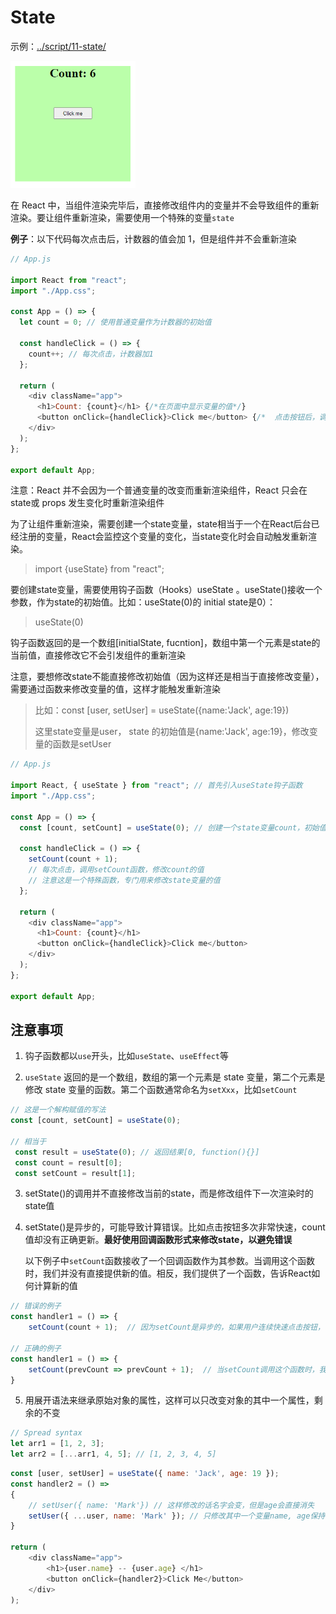 # State

示例：[../script/11-state/](../script/11-state/)

<img src="./image/11-counter.png" width="200">

在 React 中，当组件渲染完毕后，直接修改组件内的变量并不会导致组件的重新渲染。要让组件重新渲染，需要使用一个特殊的变量`state`

**例子**：以下代码每次点击后，计数器的值会加 1，但是组件并不会重新渲染

```js
// App.js

import React from "react";
import "./App.css";

const App = () => {
  let count = 0; // 使用普通变量作为计数器的初始值

  const handleClick = () => {
    count++; // 每次点击，计数器加1
  };

  return (
    <div className="app">
      <h1>Count: {count}</h1> {/*在页面中显示变量的值*/}
      <button onClick={handleClick}>Click me</button> {/*  点击按钮后，调用handleClick函数  */}
    </div>
  );
};

export default App;
```

注意：React 并不会因为一个普通变量的改变而重新渲染组件，React 只会在state或 props 发生变化时重新渲染组件

为了让组件重新渲染，需要创建一个state变量，state相当于一个在React后台已经注册的变量，React会监控这个变量的变化，当state变化时会自动触发重新渲染。
> import {useState} from "react";

要创建state变量，需要使用钩子函数（Hooks）useState 。useState()接收一个参数，作为state的初始值。比如：useState(0)的 initial state是0）：
> useState(0)

钩子函数返回的是一个数组[initialState, fucntion]，数组中第一个元素是state的当前值，直接修改它不会引发组件的重新渲染

注意，要想修改state不能直接修改初始值（因为这样还是相当于直接修改变量），需要通过函数来修改变量的值，这样才能触发重新渲染
> 比如：const [user, setUser] = useState({name:'Jack', age:19})
> 
> 这里state变量是user， state 的初始值是{name:'Jack', age:19}，修改变量的函数是setUser

```js
// App.js

import React, { useState } from "react"; // 首先引入useState钩子函数
import "./App.css";

const App = () => {
  const [count, setCount] = useState(0); // 创建一个state变量count，初始值为0，以及一个修改count的函数setCount

  const handleClick = () => {
    setCount(count + 1);
    // 每次点击，调用setCount函数，修改count的值
    // 注意这是一个特殊函数，专门用来修改state变量的值
  };

  return (
    <div className="app">
      <h1>Count: {count}</h1>
      <button onClick={handleClick}>Click me</button>
    </div>
  );
};

export default App;
```

## 注意事项

1. 钩子函数都以`use`开头，比如`useState`、`useEffect`等 

2. `useState` 返回的是一个数组，数组的第一个元素是 state 变量，第二个元素是修改 state 变量的函数。第二个函数通常命名为`setXxx`，比如`setCount`

```js
// 这是一个解构赋值的写法
const [count, setCount] = useState(0);

// 相当于
 const result = useState(0); // 返回结果[0, function(){}]
 const count = result[0];
 const setCount = result[1];
```

3. setState()的调用并不直接修改当前的state，而是修改组件下一次渲染时的state值
4. setState()是异步的，可能导致计算错误。比如点击按钮多次非常快速，count值却没有正确更新。**最好使用回调函数形式来修改state，以避免错误**
  
    以下例子中`setCount`函数接收了一个回调函数作为其参数。当调用这个函数时，我们并没有直接提供新的值。相反，我们提供了一个函数，告诉React如何计算新的值
```js
// 错误的例子
const handler1 = () => {
    setCount(count + 1);  // 因为setCount是异步的，如果用户连续快速点击按钮，可能在count更新前再次调用了handler1，这样就可能导致count值没有正确地每次都增加1

// 正确的例子
const handler1 = () => {
    setCount(prevCount => prevCount + 1);  // 当setCount调用这个函数时，我们告诉React：请你查看count的当前值，将其命名为prevCount，然后为我计算prevCount + 1作为新的值
}
```
5. 用展开语法来继承原始对象的属性，这样可以只改变对象的其中一个属性，剩余的不变
```js
// Spread syntax
let arr1 = [1, 2, 3];
let arr2 = [...arr1, 4, 5]; // [1, 2, 3, 4, 5]
```
```js
const [user, setUser] = useState({ name: 'Jack', age: 19 });
const handler2 = () => 
{
    // setUser({ name: 'Mark'}) // 这样修改的话名字会变，但是age会直接消失
    setUser({ ...user, name: 'Mark' }); // 只修改其中一个变量name, age保持不变
}

return (
    <div className="app">
        <h1>{user.name} -- {user.age} </h1>
        <button onClick={handler2}>Click Me</button>
    </div>
);

```
